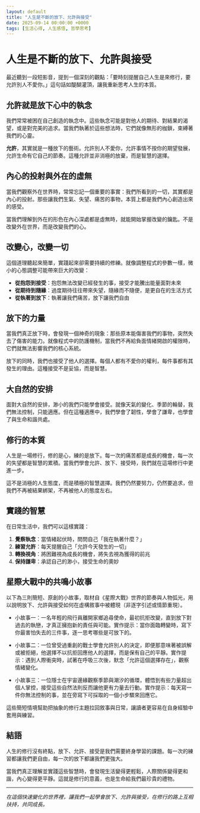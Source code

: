```yaml
---
layout: default
title: "人生是不斷的放下、允許與接受"
date: 2025-09-14 00:00:00 +0000
tags: [生活心得, 人生感悟, 哲學思考]
---
```


# 人生是不斷的放下、允許與接受

最近聽到一段短影音，提到一個深刻的觀點：「要時刻提醒自己人生是來修行，要允許別人不愛你。」這句話如醍醐灌頂，讓我重新思考人生的本質。

## 允許就是放下心中的執念

我們常常被困在自己創造的執念中。這些執念可能是對他人的期待、對結果的渴望，或是對完美的追求。當我們執著於這些想法時，它們就像無形的枷鎖，束縛著我們的心靈。

**允許**，其實就是一種放下的藝術。允許別人不愛你，允許事情不按你的期望發展，允許生命有它自己的節奏。這種允許並非消極的放棄，而是智慧的選擇。

## 內心的投射與外在的虛無

當我們觀察外在世界時，常常忘記一個重要的事實：我們所看到的一切，其實都是內心的投射。那些讓我們生氣、失望、痛苦的事物，本質上都是我們內心創造出來的感受。


當我們理解到外在的形色在內心深處都是虛無時，就能開始掌握改變的鑰匙。不是改變外在世界，而是改變我們的心。

## 改變心，改變一切

這個道理聽起來簡單，實踐起來卻需要持續的修練。就像調整程式的參數一樣，微小的心態調整可能帶來巨大的改變：

- **從抱怨到接受**：抱怨無法改變已經發生的事，接受才能騰出能量面對未來
- **從期待到隨緣**：過度期待往往帶來失望，隨緣而不隨便，是更自在的生活方式
- **從執著到放下**：執著讓我們痛苦，放下讓我們自由

## 放下的力量

當我們真正放下時，會發現一個神奇的現象：那些原本能傷害我們的事物，突然失去了傷害的能力。就像程式中的防護機制，當我們不再給負面情緒開啟的權限時，它們就無法影響我們的核心系統。

放下的同時，我們也接受了他人的選擇。每個人都有不愛你的權利，每件事都有其發生的理由。這種接受不是妥協，而是智慧。

## 大自然的安排

面對大自然的安排，渺小的我們只能學會接受。就像天氣的變化、季節的輪替，我們無法控制，只能適應。但在這種適應中，我們學會了韌性，學會了謙卑，也學會了與生命和諧共處。


## 修行的本質

人生是一場修行，修的是心，練的是放下。每一次的痛苦都是成長的機會，每一次的失望都是智慧的累積。當我們學會允許、放下、接受時，我們就在這場修行中更進一步。

這不是消極的人生態度，而是積極的智慧選擇。我們仍然要努力，仍然要追求，但我們不再被結果綁架，不再被他人的態度左右。

## 實踐的智慧

在日常生活中，我們可以這樣實踐：

1. **覺察執念**：當情緒起伏時，問問自己「我在執著什麼？」
2. **練習允許**：每天提醒自己「允許今天發生的一切」
3. **轉換視角**：將困難視為成長的機會，將失去視為獲得的前兆
4. **保持謙卑**：承認自己的渺小，接受生命的奧妙

## 星際大戰中的共鳴小故事

以下為三則簡短、原創的小故事，取材自《星際大戰》世界的節奏與人物弧光，用以說明放下、允許與接受如何在虛構敘事中被體現（非逐字引述或情節重現）。

- 小故事一：一名年輕的飛行員離開家鄉追尋使命，最初抗拒改變，直到放下對過去的執戀，才真正擁抱新的責任與可能。實作提示：當你面臨轉變時，寫下你最害怕失去的三件事，逐一思考哪些是可放下的。

- 小故事二：一位曾受過重創的戰士學會允許別人的決定，即便那意味著被誤解或被拒絕，他選擇不以抗拒回應他人的選擇，而是保有自己的平靜。實作提示：遇到人際衝突時，試著在呼吸三次後，默念「允許這個選擇存在」，觀察情緒變化。

- 小故事三：一位隱士在宇宙邊緣觀察季節與潮汐的循環，體悟到有些力量超出個人掌控，接受這些自然法則反而讓他更有力量去行動。實作提示：每天寫一件你無法控制的事，並在旁寫下可採取的一個小步驟來回應它。

這些簡短情境幫助把抽象的修行主題拉回敘事與日常，讓讀者更容易在自身經驗中套用與練習。

## 結語

人生的修行沒有終點，放下、允許、接受是我們需要終身學習的課題。每一次的練習都讓我們更自由，每一次的放下都讓我們更強大。

當我們真正理解並實踐這些智慧時，會發現生活變得更輕鬆，人際關係變得更和諧，內心變得更平靜。這就是修行的意義，也是生命給我們最珍貴的禮物。

---

*在這個快速變化的世界裡，讓我們一起學會放下、允許與接受，在修行的路上互相扶持，共同成長。*